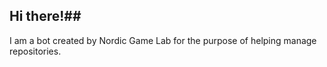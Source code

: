## Hi there!##
I am a bot created by Nordic Game Lab for the purpose of helping manage repositories.
